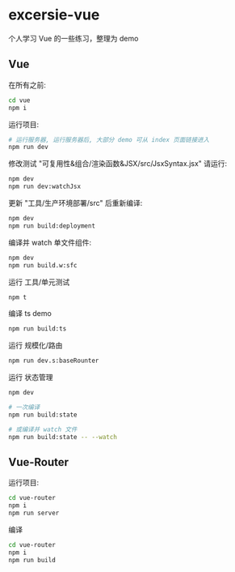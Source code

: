 # excersie-vue
个人学习 Vue 的一些练习，整理为 demo

## Vue

在所有之前:
```bash
cd vue
npm i
```

运行项目:
```bash
# 运行服务器, 运行服务器后, 大部分 demo 可从 index 页面链接进入
npm run dev
```

修改测试 "可复用性&组合/渲染函数&JSX/src/JsxSyntax.jsx" 请运行:
```bash
npm dev
npm run dev:watchJsx
```

更新 "工具/生产环境部署/src" 后重新编译:
```bash
npm dev
npm run build:deployment
```

编译并 watch 单文件组件:
```bash
npm dev
npm run build.w:sfc
```

运行 工具/单元测试
```bash
npm t
```

编译 ts demo
```bash
npm run build:ts
```

运行 规模化/路由
```bash
npm run dev.s:baseRounter
```

运行 状态管理
```bash
npm dev

# 一次编译
npm run build:state

# 或编译并 watch 文件
npm run build:state -- --watch
```

## Vue-Router

运行项目:

```bash
cd vue-router
npm i
npm run server
```

编译

```bash
cd vue-router
npm i
npm run build
```
